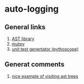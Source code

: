 # auto-logging
## General links
1. [AST library](https://docs.python.org/3/library/ast.html) 
2. [mutpy](https://pybit.es/articles/guest-mutpy-exploration/)
3. [unit test genertator (pythoscope)](https://github.com/mkwiatkowski/pythoscope)
## Generat comments 
1. [nice example of visiting ast trees](https://www.educative.io/answers/what-is-asttupleelts-ctx-in-python)